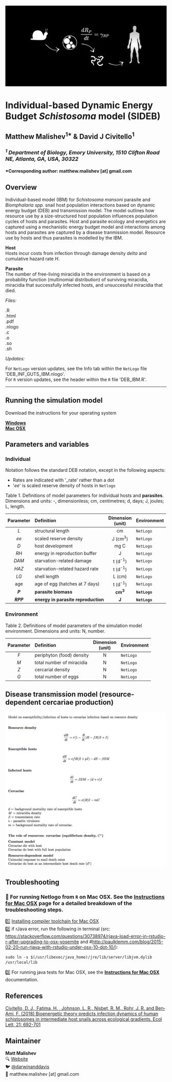 ![](SchistoIBM_header.png)  

# Individual-based Dynamic Energy Budget *Schistosoma* model (SIDEB)    

## Matthew Malishev<sup>1*</sup> & David J Civitello<sup>1</sup>   

### _<sup>1</sup> Department of Biology, Emory University, 1510 Clifton Road NE, Atlanta, GA, USA, 30322_    

#### *Corresponding author: matthew.malishev [at] gmail.com     

## Overview    

Individual-based model (IBM) for *Schistosoma mansoni* parasite and *Biomphalaria spp.* snail host population interactions based on dynamic energy budget (DEB) and transmission model. The model outlines how resource use by a size-structured host population influences population cycles of hosts and parasites. Host and parasite ecology and energetics are captured using a mechanistic energy budget model and interactions among hosts and parasites are captured by a disease tranmission model. Resource use by hosts and thus parasites is modelled by the IBM.  

**Host**  
Hosts incur costs from infection through damage density _delta_ and cumulative hazard rate _H_.      

**Parasite**  
The number of free-living miracidia in the environment is based on a probability function (multinomial distribution) of surviving miracidia, miracidia that successfully infected hosts, and unsuccessful miracidia that died.       

*Files:*      

.R    
.html    
.pdf  
.nlogo    
.c  
.o  
.so  
.sh  

*Updates:*      

For `NetLogo` version updates, see the Info tab within the `NetLogo` file 'DEB_INF_GUTS_IBM.nlogo'.  
For `R` version updates, see the header within the `R` file 'DEB_IBM.R'.        

******  

## Running the simulation model  

Download the instructions for your operating system  

[**Windows**](https://github.com/darwinanddavis/SchistoIBM/tree/master/windows)  
[**Mac OSX**](https://github.com/darwinanddavis/SchistoIBM/tree/master/mac)  

## Parameters and variables   

### Individual 
Notation follows the standard DEB notation, except in the following aspects:  
- Rates are indicated with '_rate' rather than a dot  
- '_ee_' is scaled reserve density of hosts in `Netlogo`    

Table 1. Definitions of model parameters for individual hosts and **parasites**. Dimensions and units: -, dimensionless; cm, centimetres; d, days; J, joules; L, length.    

| Parameter | Definition | Dimension<br/>(unit) | Environment |    
| :---: | :--- | :---: | :--- |    
| _L_ | structural length | cm | `NetLogo` |      
| _ee_ | scaled reserve density | J (cm<sup>3</sup>) | `NetLogo` |  
| _D_ | host development | mg C | `NetLogo` |    
| _RH_ | energy in reproduction buffer| J | `NetLogo` |  
| _DAM_ | starvation-related damage | t (d<sup>-1</sup>) | `NetLogo` |  
| _HAZ_ | starvation-related hazard rate | t (d<sup>-1</sup>) | `NetLogo` |  
| _LG_ |  shell length | L (cm) | `NetLogo` |  
| age |  age of egg (hatches at 7 days) | t (d<sup>-1</sup>) | `NetLogo` |  
| **_P_** |  **parasite biomass** | **cm<sup>3</sup>** | **`NetLogo`** |    
| **_RPP_** |  **energy in parasite reproduction** | **J** | **`NetLogo`** |    


### Environment  

Table 2. Definitions of model parameters of the simulation model environment. Dimensions and units: N, number.    

| Parameter | Definition | Dimension<br/>(unit) | Environment |    
| :---: | :--- | :---: | :--- |  
| _F_ | periphyton (food) density| N | `NetLogo` |      
| _M_ | total number of miracidia | N | `NetLogo` |  
| _Z_ | cercarial density | N | `NetLogo` |    
| _G_ | total number of eggs | N | `NetLogo` |  

## Disease transmission model (resource-dependent cercariae production)  

![Transmission model equations.](epimodel_eqs.png)                 

## Troubleshooting  
### :pig: For running Netlogo from `R` on Mac OSX. See the [Instructions for Mac OSX](https://github.com/darwinanddavis/SchistoIBM/tree/master/mac) page for a detailed breakdown of the troubleshooting steps.  
:one: [Installing compiler toolchain for Mac OSX](https://thecoatlessprofessor.com/programming/r-compiler-tools-for-rcpp-on-macos/)    
:two: if rJava error, run the following in terminal (src: https://stackoverflow.com/questions/30738974/rjava-load-error-in-rstudio-r-after-upgrading-to-osx-yosemite and #http://paulklemm.com/blog/2015-02-20-run-rjava-with-rstudio-under-osx-10-dot-10/):    
``` {bash}
sudo ln -s $(/usr/libexec/java_home)/jre/lib/server/libjvm.dylib /usr/local/lib 
```  
:three: For running java tests for Mac OSX, see the [**Instructions for Mac OSX**](https://github.com/darwinanddavis/SchistoIBM/tree/master/mac) documentation.     

## References  
[Civitello, D. J., Fatima, H. , Johnson, L. R., Nisbet, R. M., Rohr, J. R. and Ben‐Ami, F. (2018) Bioenergetic theory predicts infection dynamics of human schistosomes in intermediate host snails across ecological gradients. Ecol Lett, 21: 692-701](https://onlinelibrary.wiley.com/doi/abs/10.1111/ele.12937)  

## Maintainer  
**Matt Malishev**   
:mag: [Website](https://www.researchgate.net/profile/Matt_Malishev)    
:bird: [@darwinanddavis](https://twitter.com/darwinanddavis)  
:email: matthew.malishev [at] gmail.com      

